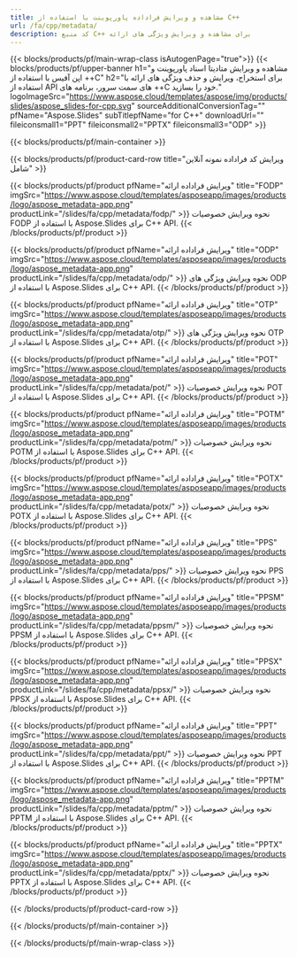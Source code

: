 ```yaml
---
title: مشاهده و ویرایش فراداده پاورپوینت با استفاده از C++
url: /fa/cpp/metadata/
description: کد منبع C++ برای مشاهده و ویرایش ویژگی های ارائه
---
```


{{< blocks/products/pf/main-wrap-class isAutogenPage="true">}}
{{< blocks/products/pf/upper-banner h1="مشاهده و ویرایش متادیتا اسناد پاورپوینت و اپن آفیس با استفاده از ++C" h2="برای استخراج، ویرایش و حذف ویژگی های ارائه با استفاده از API های سمت سرور، برنامه های ++C خود را بسازید." logoImageSrc="https://www.aspose.cloud/templates/aspose/img/products/slides/aspose_slides-for-cpp.svg" sourceAdditionalConversionTag="" pfName="Aspose.Slides" subTitlepfName="for C++" downloadUrl="" fileiconsmall1="PPT" fileiconsmall2="PPTX" fileiconsmall3="ODP" >}}

{{< blocks/products/pf/main-container >}}

{{< blocks/products/pf/product-card-row title="ویرایش کد فراداده نمونه آنلاین شامل" >}}

{{< blocks/products/pf/product pfName="ویرایش فراداده ارائه" title="FODP" imgSrc="https://www.aspose.cloud/templates/asposeapp/images/products/logo/aspose_metadata-app.png" productLink="/slides/fa/cpp/metadata/fodp/" >}}
نحوه ویرایش خصوصیات FODP با استفاده از Aspose.Slides برای C++ API.
{{< /blocks/products/pf/product >}}

{{< blocks/products/pf/product pfName="ویرایش فراداده ارائه" title="ODP" imgSrc="https://www.aspose.cloud/templates/asposeapp/images/products/logo/aspose_metadata-app.png" productLink="/slides/fa/cpp/metadata/odp/" >}}
نحوه ویرایش ویژگی های ODP با استفاده از Aspose.Slides برای C++ API.
{{< /blocks/products/pf/product >}}

{{< blocks/products/pf/product pfName="ویرایش فراداده ارائه" title="OTP" imgSrc="https://www.aspose.cloud/templates/asposeapp/images/products/logo/aspose_metadata-app.png" productLink="/slides/fa/cpp/metadata/otp/" >}}
نحوه ویرایش ویژگی های OTP با استفاده از Aspose.Slides برای C++ API.
{{< /blocks/products/pf/product >}}

{{< blocks/products/pf/product pfName="ویرایش فراداده ارائه" title="POT" imgSrc="https://www.aspose.cloud/templates/asposeapp/images/products/logo/aspose_metadata-app.png" productLink="/slides/fa/cpp/metadata/pot/" >}}
نحوه ویرایش خصوصیات POT با استفاده از Aspose.Slides برای C++ API.
{{< /blocks/products/pf/product >}}

{{< blocks/products/pf/product pfName="ویرایش فراداده ارائه" title="POTM" imgSrc="https://www.aspose.cloud/templates/asposeapp/images/products/logo/aspose_metadata-app.png" productLink="/slides/fa/cpp/metadata/potm/" >}}
نحوه ویرایش خصوصیات POTM با استفاده از Aspose.Slides برای C++ API.
{{< /blocks/products/pf/product >}}

{{< blocks/products/pf/product pfName="ویرایش فراداده ارائه" title="POTX" imgSrc="https://www.aspose.cloud/templates/asposeapp/images/products/logo/aspose_metadata-app.png" productLink="/slides/fa/cpp/metadata/potx/" >}}
نحوه ویرایش خصوصیات POTX با استفاده از Aspose.Slides برای C++ API.
{{< /blocks/products/pf/product >}}

{{< blocks/products/pf/product pfName="ویرایش فراداده ارائه" title="PPS" imgSrc="https://www.aspose.cloud/templates/asposeapp/images/products/logo/aspose_metadata-app.png" productLink="/slides/fa/cpp/metadata/pps/" >}}
نحوه ویرایش خصوصیات PPS با استفاده از Aspose.Slides برای C++ API.
{{< /blocks/products/pf/product >}}

{{< blocks/products/pf/product pfName="ویرایش فراداده ارائه" title="PPSM" imgSrc="https://www.aspose.cloud/templates/asposeapp/images/products/logo/aspose_metadata-app.png" productLink="/slides/fa/cpp/metadata/ppsm/" >}}
نحوه ویرایش خصوصیات PPSM با استفاده از Aspose.Slides برای C++ API.
{{< /blocks/products/pf/product >}}

{{< blocks/products/pf/product pfName="ویرایش فراداده ارائه" title="PPSX" imgSrc="https://www.aspose.cloud/templates/asposeapp/images/products/logo/aspose_metadata-app.png" productLink="/slides/fa/cpp/metadata/ppsx/" >}}
نحوه ویرایش خصوصیات PPSX با استفاده از Aspose.Slides برای C++ API.
{{< /blocks/products/pf/product >}}

{{< blocks/products/pf/product pfName="ویرایش فراداده ارائه" title="PPT" imgSrc="https://www.aspose.cloud/templates/asposeapp/images/products/logo/aspose_metadata-app.png" productLink="/slides/fa/cpp/metadata/ppt/" >}}
نحوه ویرایش خصوصیات PPT با استفاده از Aspose.Slides برای C++ API.
{{< /blocks/products/pf/product >}}

{{< blocks/products/pf/product pfName="ویرایش فراداده ارائه" title="PPTM" imgSrc="https://www.aspose.cloud/templates/asposeapp/images/products/logo/aspose_metadata-app.png" productLink="/slides/fa/cpp/metadata/pptm/" >}}
نحوه ویرایش خصوصیات PPTM با استفاده از Aspose.Slides برای C++ API.
{{< /blocks/products/pf/product >}}

{{< blocks/products/pf/product pfName="ویرایش فراداده ارائه" title="PPTX" imgSrc="https://www.aspose.cloud/templates/asposeapp/images/products/logo/aspose_metadata-app.png" productLink="/slides/fa/cpp/metadata/pptx/" >}}
نحوه ویرایش خصوصیات PPTX با استفاده از Aspose.Slides برای C++ API.
{{< /blocks/products/pf/product >}}



{{< /blocks/products/pf/product-card-row >}}

{{< /blocks/products/pf/main-container >}}
    
{{< /blocks/products/pf/main-wrap-class >}}